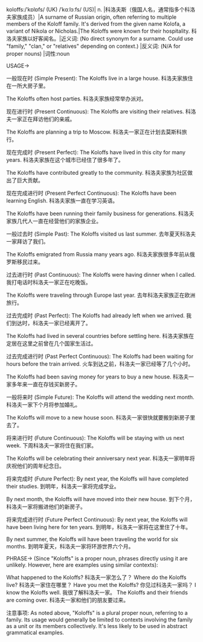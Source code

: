 koloffs:/ˈkɒlɒfs/ (UK) /ˈkɑːlɔːfs/ (US)| n. |科洛夫斯（俄国人名，通常指多个科洛夫家族成员）|A surname of Russian origin, often referring to multiple members of the Koloff family. It's derived from the given name Kolofa, a variant of Nikola or Nicholas.|The Koloffs were known for their hospitality. 科洛夫家族以好客闻名。|近义词: (No direct synonym for a surname.  Could use "family," "clan," or "relatives" depending on context.) |反义词: (N/A for proper nouns) |词性:noun


USAGE->

一般现在时 (Simple Present):
The Koloffs live in a large house. 科洛夫家族住在一所大房子里。

The Koloffs often host parties. 科洛夫家族经常举办派对。


现在进行时 (Present Continuous):
The Koloffs are visiting their relatives. 科洛夫一家正在拜访他们的亲戚。

The Koloffs are planning a trip to Moscow. 科洛夫一家正在计划去莫斯科旅行。


现在完成时 (Present Perfect):
The Koloffs have lived in this city for many years. 科洛夫家族在这个城市已经住了很多年了。

The Koloffs have contributed greatly to the community. 科洛夫家族为社区做出了巨大贡献。


现在完成进行时 (Present Perfect Continuous):
The Koloffs have been learning English. 科洛夫家族一直在学习英语。

The Koloffs have been running their family business for generations. 科洛夫家族几代人一直在经营他们的家族企业。


一般过去时 (Simple Past):
The Koloffs visited us last summer. 去年夏天科洛夫一家拜访了我们。

The Koloffs emigrated from Russia many years ago.  科洛夫家族很多年前从俄罗斯移民过来。


过去进行时 (Past Continuous):
The Koloffs were having dinner when I called. 我打电话时科洛夫一家正在吃晚饭。

The Koloffs were traveling through Europe last year. 去年科洛夫家族正在欧洲旅行。


过去完成时 (Past Perfect):
The Koloffs had already left when we arrived. 我们到达时，科洛夫一家已经离开了。

The Koloffs had lived in several countries before settling here. 科洛夫家族在定居在这里之前曾在几个国家生活过。


过去完成进行时 (Past Perfect Continuous):
The Koloffs had been waiting for hours before the train arrived. 火车到达之前，科洛夫一家已经等了几个小时。

The Koloffs had been saving money for years to buy a new house. 科洛夫一家多年来一直在存钱买新房子。


一般将来时 (Simple Future):
The Koloffs will attend the wedding next month. 科洛夫一家下个月将参加婚礼。

The Koloffs will move to a new house soon. 科洛夫一家很快就要搬到新房子里去了。


将来进行时 (Future Continuous):
The Koloffs will be staying with us next week.  下周科洛夫一家将住在我们家。

The Koloffs will be celebrating their anniversary next year. 科洛夫一家明年将庆祝他们的周年纪念日。


将来完成时 (Future Perfect):
By next year, the Koloffs will have completed their studies. 到明年，科洛夫一家将完成学业。

By next month, the Koloffs will have moved into their new house. 到下个月，科洛夫一家将搬进他们的新房子。


将来完成进行时 (Future Perfect Continuous):
By next year, the Koloffs will have been living here for ten years. 到明年，科洛夫一家将在这里住了十年。

By next summer, the Koloffs will have been traveling the world for six months. 到明年夏天，科洛夫一家将环游世界六个月。


PHRASE->
(Since "Koloffs" is a proper noun,  phrases directly using it are unlikely.  However, here are examples using similar contexts):

What happened to the Koloffs?  科洛夫一家怎么了？
Where do the Koloffs live? 科洛夫一家住在哪里？
Have you met the Koloffs? 你见过科洛夫一家吗？
I know the Koloffs well. 我很了解科洛夫一家。
The Koloffs and their friends are coming over. 科洛夫一家和他们的朋友要过来。


注意事项:  As noted above, "Koloffs" is a plural proper noun, referring to a family. Its usage would generally be limited to contexts involving the family as a unit or its members collectively.  It's less likely to be used in abstract grammatical examples.
